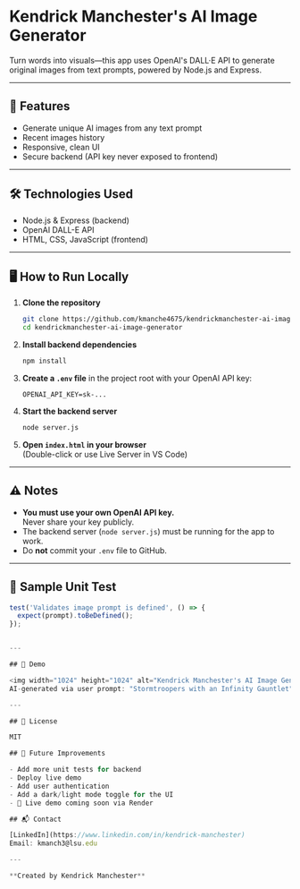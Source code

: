 # Kendrick Manchester's AI Image Generator

Turn words into visuals—this app uses OpenAI's DALL·E API to generate original images from text prompts, powered by Node.js and Express.

---

## 🚀 Features

- Generate unique AI images from any text prompt
- Recent images history
- Responsive, clean UI
- Secure backend (API key never exposed to frontend)

---

## 🛠️ Technologies Used

- Node.js & Express (backend)
- OpenAI DALL-E API
- HTML, CSS, JavaScript (frontend)

---

## 🖥️ How to Run Locally

1. **Clone the repository**
   ```sh
   git clone https://github.com/kmanche4675/kendrickmanchester-ai-image-generator.git
   cd kendrickmanchester-ai-image-generator
   ```

2. **Install backend dependencies**
   ```sh
   npm install
   ```

3. **Create a `.env` file** in the project root with your OpenAI API key:
   ```
   OPENAI_API_KEY=sk-...
   ```

4. **Start the backend server**
   ```sh
   node server.js
   ```

5. **Open `index.html` in your browser**  
   (Double-click or use Live Server in VS Code)

---

## ⚠️ Notes

- **You must use your own OpenAI API key.**  
  Never share your key publicly.
- The backend server (`node server.js`) must be running for the app to work.
- Do **not** commit your `.env` file to GitHub.

---

## 🧪 Sample Unit Test

```js
test('Validates image prompt is defined', () => {
  expect(prompt).toBeDefined();
});


---

## 📸 Demo

<img width="1024" height="1024" alt="Kendrick Manchester's AI Image Generator" src="https://github.com/user-attachments/assets/5344a9d7-2996-4ae7-b220-6002a0da5c3b" />
AI-generated via user prompt: "Stormtroopers with an Infinity Gauntlet"

---

## 📄 License

MIT

## 🌱 Future Improvements

- Add more unit tests for backend
- Deploy live demo
- Add user authentication
- Add a dark/light mode toggle for the UI
- 🔧 Live demo coming soon via Render

## 📬 Contact

[LinkedIn](https://www.linkedin.com/in/kendrick-manchester)  
Email: kmanch3@lsu.edu

---

**Created by Kendrick Manchester**
